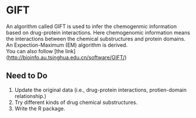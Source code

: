 GIFT
=========
An algorithm called GIFT is used to infer the chemogenmic information based on drug-protein interactions. Here chemogenomic information means the interactions between the chemical substructures and protein domains. An Expection-Maximum (EM) algorithm is derived.  
You can also follow [the link] (http://bioinfo.au.tsinghua.edu.cn/software/GIFT/)

## Need to Do
1. Update the original data (i.e., drug-protein interactions, protien-domain relationship.)
2. Try different kinds of drug chemical substructures.
3. Write the R package.

